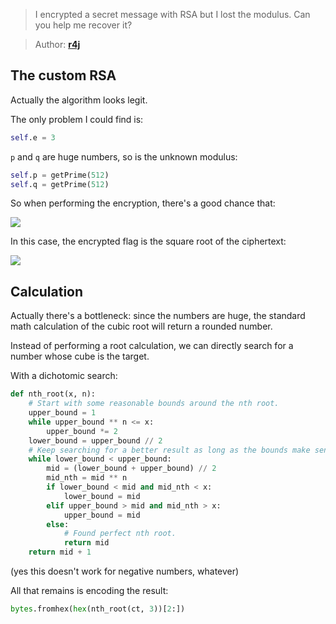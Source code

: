 > I encrypted a secret message with RSA but I lost the modulus.
> Can you help me recover it?

> Author: **[r4j][author-profile]**

## The custom RSA

Actually the algorithm looks legit.

The only problem I could find is:

```python
self.e = 3
```

`p` and `q` are huge numbers, so is the unknown modulus:

```python
self.p = getPrime(512)
self.q = getPrime(512)
```

So when performing the encryption, there's a good chance that:

![][equation_low-exponent]

In this case, the encrypted flag is the square root of the ciphertext:

![][equation_flag-cubic-root]

## Calculation

Actually there's a bottleneck: since the numbers are huge, the standard math
calculation of the cubic root will return a rounded number.

Instead of performing a root calculation, we can directly search for a number
whose cube is the target.

With a dichotomic search:

```python
def nth_root(x, n):
    # Start with some reasonable bounds around the nth root.
    upper_bound = 1
    while upper_bound ** n <= x:
        upper_bound *= 2
    lower_bound = upper_bound // 2
    # Keep searching for a better result as long as the bounds make sense.
    while lower_bound < upper_bound:
        mid = (lower_bound + upper_bound) // 2
        mid_nth = mid ** n
        if lower_bound < mid and mid_nth < x:
            lower_bound = mid
        elif upper_bound > mid and mid_nth > x:
            upper_bound = mid
        else:
            # Found perfect nth root.
            return mid
    return mid + 1
```

(yes this doesn't work for negative numbers, whatever)

All that remains is encoding the result:

```python
bytes.fromhex(hex(nth_root(ct, 3))[2:])
```

[author-profile]: https://app.hackthebox.eu/users/13243
[equation_flag-cubic-root]: equation_flag-cubic-root.png
[equation_low-exponent]: equation_low-exponent.png
